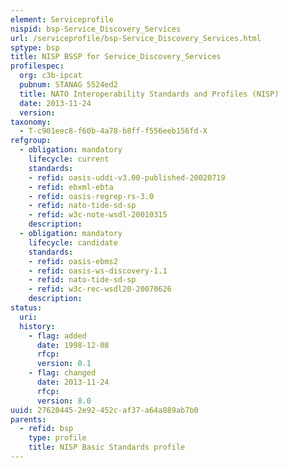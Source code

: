 ```yaml
---
element: Serviceprofile
nispid: bsp-Service_Discovery_Services
url: /serviceprofile/bsp-Service_Discovery_Services.html
sptype: bsp
title: NISP BSSP for Service_Discovery_Services
profilespec:
  org: c3b-ipcat
  pubnum: STANAG 5524ed2
  title: NATO Interoperability Standards and Profiles (NISP)
  date: 2013-11-24
  version: 
taxonomy:
  - T-c901eec8-f60b-4a78-b8ff-f556eeb156fd-X
refgroup:
  - obligation: mandatory
    lifecycle: current
    standards: 
    - refid: oasis-uddi-v3.00-published-20020719
    - refid: ebxml-ebta
    - refid: oasis-regrep-rs-3.0
    - refid: nato-tide-sd-sp
    - refid: w3c-note-wsdl-20010315
    description: 
  - obligation: mandatory
    lifecycle: candidate
    standards: 
    - refid: oasis-ebms2
    - refid: oasis-ws-discovery-1.1
    - refid: nato-tide-sd-sp
    - refid: w3c-rec-wsdl20-20070626
    description: 
status:
  uri: 
  history: 
    - flag: added
      date: 1998-12-08
      rfcp: 
      version: 0.1
    - flag: changed
      date: 2013-11-24
      rfcp: 
      version: 8.0
uuid: 27620445-2e92-452c-af37-a64a889ab7b0
parents:
  - refid: bsp
    type: profile
    title: NISP Basic Standards profile
---
```

